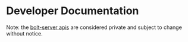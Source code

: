 # Developer Documentation

Note: the [bolt-server apis](bolt-api-servers.md) are considered private and subject to change without notice.